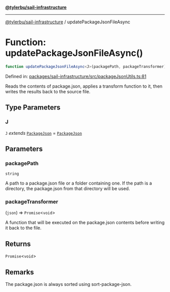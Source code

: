[**@tylerbu/sail-infrastructure**](../README.md)

***

[@tylerbu/sail-infrastructure](../README.md) / updatePackageJsonFileAsync

# Function: updatePackageJsonFileAsync()

```ts
function updatePackageJsonFileAsync<J>(packagePath, packageTransformer): Promise<void>;
```

Defined in: [packages/sail-infrastructure/src/packageJsonUtils.ts:81](https://github.com/tylerbutler/tools-monorepo/blob/main/packages/sail-infrastructure/src/packageJsonUtils.ts#L81)

Reads the contents of package.json, applies a transform function to it, then writes
the results back to the source file.

## Type Parameters

### J

`J` *extends* [`PackageJson`](../type-aliases/PackageJson.md) = [`PackageJson`](../type-aliases/PackageJson.md)

## Parameters

### packagePath

`string`

A path to a package.json file or a folder containing one. If the
path is a directory, the package.json from that directory will be used.

### packageTransformer

(`json`) => `Promise`\<`void`\>

A function that will be executed on the package.json
contents before writing it back to the file.

## Returns

`Promise`\<`void`\>

## Remarks

The package.json is always sorted using sort-package-json.
